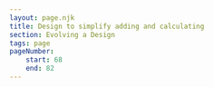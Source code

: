 ```yaml
---
layout: page.njk
title: Design to simplify adding and calculating
section: Evolving a Design
tags: page
pageNumber:
    start: 68
    end: 82
---
```

